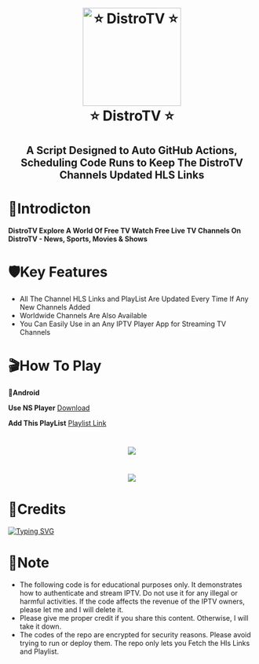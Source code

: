<h1 align="center">
  <br>
  <a href="https://play.google.com/store/apps/details?id=com.distroscale.tv.android"><img src="https://raw.githubusercontent.com/dishlive24/DistroTV-Hls-Fetcher/refs/heads/main/images/distrotvlogo.png" alt="⭐ DistroTV ⭐" width="200"></a>
  <br>
  ⭐ DistroTV ⭐
  <br>
</h1>

<h2 align="center">A Script Designed to Auto GitHub Actions, Scheduling Code Runs to Keep The DistroTV Channels Updated HLS Links</h2>

 

# 📕Introdicton 

**DistroTV Explore A World Of Free TV Watch Free Live TV Channels On DistroTV - News, Sports, Movies & Shows**


# 🛡️Key Features

* All The Channel HLS Links and PlayList Are Updated Every Time If Any New Channels Added 
* Worldwide Channels Are Also Available 
* You Can Easily Use in an Any IPTV Player App for Streaming TV Channels 

# 🎬How To Play

**📱Android**

**Use NS Player**
[Download](https://play.google.com/store/apps/details?id=com.genuine.leone)

**Add This PlayList** 
[Playlist Link](https://raw.githubusercontent.com/dishlive24/DistroTV-Hls-Fetcher/refs/heads/main/channels.m3u)

<h1 align="center">
 <a href=""><img src="https://raw.githubusercontent.com/dishlive24/DistroTV-Hls-Fetcher/refs/heads/main/images/ns.png"></a>
</h1>

<h1 align="center">
 <a href=""><img src="https://raw.githubusercontent.com/dishlive24/DistroTV-Hls-Fetcher/refs/heads/main/images/nsplayer.png"></a>
</h1>

# 🚬Credits
[![Typing SVG](https://readme-typing-svg.demolab.com?font=Fira+Code&pause=100&color=FF2C10&background=31FF9400&width=400&lines=Made+By+Free+Dish+Bhai)](https://git.io/typing-svg)


# 💌Note
* The following code is for educational purposes only. It demonstrates how to authenticate and stream IPTV. Do not use it for any illegal or harmful activities. If the code affects the revenue of the IPTV owners, please let me  and I will delete it.
* Please give me proper credit if you share this content. Otherwise, I will take it down.
* The codes of the repo are encrypted for security reasons. Please avoid trying to run or deploy them. The repo only lets you Fetch the Hls Links and Playlist.
  


